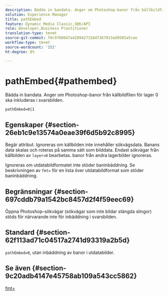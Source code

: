 ```yaml
---
description: Bädda in bandata. Anger om Photoshop-banor från källbildfilen för lager 0 ska inkluderas i svarsbilden.
solution: Experience Manager
title: pathEmbed
feature: Dynamic Media Classic,SDK/API
role: Developer,Business Practitioner
translation-type: tm+mt
source-git-commit: f6c97606d7a4209427316d7367013ad9585a5cae
workflow-type: tm+mt
source-wordcount: '152'
ht-degree: 0%

---
```



# pathEmbed{#pathembed}

Bädda in bandata. Anger om Photoshop-banor från källbildfilen för lager 0 ska inkluderas i svarsbilden.

`pathEmbed=0|1`

## Egenskaper {#section-26eb1c9e13574a0eae39f6d5b92c8995}

Begär attribut. Ignoreras om källbilden inte innehåller sökvägsdata. Banans data skalas och roteras på samma sätt som bilddata. Endast sökvägar från källbilden av `layer=0` bearbetas. banor från andra lagerbilder ignoreras.

Ignoreras om utdatabildformatet inte stöder baninbäddning. Se beskrivningen av `fmt=` för en lista över utdatabildformat som stöder baninbäddning.

## Begränsningar {#section-697cddb79a1542bc8457d2f4f59eec69}

Öppna Photoshop-sökvägar (sökvägar som inte bildar stängda slingor) stöds för närvarande inte för inbäddning i svarsbilden.

## Standard {#section-62f113ad71c04517a2741d93319a2b5d}

`pathEmbed=0`, utan inbäddning av banor i utdatabilder.

## Se även {#section-9c20adb4147e45758ab109a543cc5862}

[fmt=](../../../../../is-api/http-ref/image-serving-api-ref/c-http-protocol-reference/c-command-reference/r-is-http-fmt.md#reference-cdf10043423b45ba9fe15157fb3ae37a)
